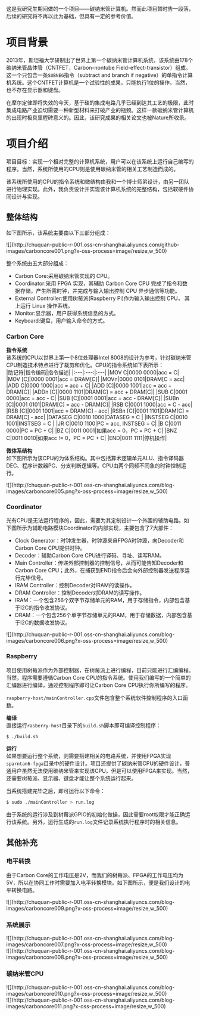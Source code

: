 这是我研究生期间做的一个项目——碳纳米管计算机。然而此项目暂时告一段落，后续的研究将不再以此为基础，但具有一定的参考价值。

# 项目背景
2013年，斯坦福大学研制出了世界上第一个碳纳米管计算机系统，该系统由178个碳纳米管晶体管（CNTFET，Carbon-nontube Field-effect-transistor）组成。这一个只包含一条```SUBNEG```指令（subtract and branch if negative）的单指令计算机系统。这个CNTFET计算机是一个试验性的成果，只能执行1位的操作。当然，也不存在显示器和键盘。

在摩尔定律即将失效的今天，基于硅的集成电路几乎已经到达其工艺的极限，此时集成电路产业迫切需要一种新型材料来打破产业的瓶颈。这样一款碳纳米管计算机的出现时极具里程碑意义的。因此，该研究成果的相关论文也被Nature所收录。

# 项目介绍
项目目标：实现一个相对完整的计算机系统，用户可以在该系统上运行自己编写的程序。当然，系统所使用的CPU则是使用碳纳米管的相关工艺制造而成的。

该系统所使用的CPU的指令系统和微结构由我和一个博士师弟设计，由另一团队进行物理实现。此外，我负责设计并实现该计算机系统的完整结构，包括软硬件协同设计与实现。

## 整体结构
如下图所示，该系统主要由以下三部分组成：
<div center=align>![](http://chuquan-public-r-001.oss-cn-shanghai.aliyuncs.com/github-images/carboncore001.png?x-oss-process=image/resize,w_500)</div>

整个系统由五大部分组成：
- Carbon Core:采用碳纳米管实现的 CPU。
- Coordinator:采用 FPGA 实现，其辅助 Carbon Core CPU 完成了指令和数
据存储，产生所需时钟，并完成与输入输出控制 CPU 异步通信等功能。
- External Controller:使用树莓派(Raspberry Pi)作为输入输出控制 CPU，
其上运行 Linux 操作系统。
- Monitor:显示器，用户获得系统信息的方式。
- Keyboard:键盘，用户输入命令的方式。


### Carbon Core

**指令系统**  
该系统的CPU以世界上第一个8位处理器Intel 8008的设计为参考，针对碳纳米管CPU制造技术特点进行了裁剪和优化。CPU的指令系统如下表所示：  
|助记符|指令编码|指令描述|
|:---|:---:|:---|
|MOV C|0000 0000|acc = C|
|MOV [C]|0000 0001|acc = DRAM[C]|
|MOVn|0000 0101|DRAM[C = acc|
|ADD C|0000 1000|acc = acc + C|
|ADD [C]|0000 1001|acc = acc + DRAM[C]|
|ADDn [C]|0000 1101|DRAM[C] = acc + DRAM[C]|
|SUB C|0001 0000|acc = acc - C|
|SUB [C]|0001 0001|acc = acc - DRAM[C]|
|SUBn [C]|0001 0101|DRAM[C] = acc - DRAM[C]|
|RSB C|0001 1000|acc = C - acc|
|RSB [C]|0001 1001|acc = DRAM[C] - acc|
|RSBn [C]|0001 1101|DRAM[C] = DRAM[C] - acc|
|DATASEG C|0010 1000|DATASEG = C |
|INSTSEG C|0010 1001|INSTSEG = C |
|JR C|0010 1100|PC = acc, INSTSEG = C|
|B C|0011 0000|PC = PC + C|
|BZ C|0011 0001|如果acc = 0，PC = PC + C|
|BNZ C|0011 0010|如果acc != 0，PC = PC + C|
|END|0011 1111|停机操作|

**微体系结构**  
如下图所示为该CPU的为体系结构。其中包括算术逻辑单元ALU、指令译码器DEC、程序计数器PC、分支判断逻辑等。CPU由两个同频不同象的时钟控制运行。
<div center=align>![](http://chuquan-public-r-001.oss-cn-shanghai.aliyuncs.com/blog-images/carboncore005.png?x-oss-process=image/resize,w_500)</div>

### Coordinator
光有CPU是无法运行程序的，因此，需要为其定制设计一个外围的辅助电路。如下图所示为辅助电路模块Coordinator的内部实现，主要包含了7大部件：  
- Clock Generator：时钟发生器，时钟源来自FPGA时钟源，向Decoder和Carbon Core CPU提供时钟。
- Decoder：辅助Carbon Core CPU进行译码、寻址、读写RAM。
- Main Controller：传递外部控制器的控制信号，从而可能告知Decoder和Carbon Core CPU；此外，在捕获到END指令后会向外部控制器发送程序运行完毕信号。
- IRAM Controller：控制Decoder对IRAM的读操作。
- DRAM Controller：控制Decoder对DRAM的读写操作。
- IRAM：一个包含256个双字节存储单元的RAM，用于存储指令，内部包含基于I2C的指令收发协议。
- DRAM：一个包含256个单字节存储单元的RAM，用于存储数据，内部包含基于I2C的数据收发协议。

<div center=align>![](http://chuquan-public-r-001.oss-cn-shanghai.aliyuncs.com/blog-images/carboncore006.png?x-oss-process=image/resize,w_500)</div>

### Raspberry
项目使用树莓派作为外部控制器，在树莓派上进行编程，目前只能进行汇编编程。当然，程序需要遵循Carbon Core CPU的指令系统。使用我们编写的一个简单的汇编器进行编译，通过控制程序即可让Carbon Core CPU执行你所编写的程序。

```raspberry-host/mainController.cpp```文件包含整个系统软件控制程序的入口函数。

**编译**  
直接运行```rasberry-host```目录下的```build.sh```脚本即可编译控制程序：  
```bash
$ ./build.sh
```

**运行**  
如果想要运行整个系统，则需要搭建相关的电路系统，并使用FPGA实现```sparntan6-fpga```目录中的硬件设计。项目还提供了碳纳米管CPU的硬件设计，普通用户虽然无法使用碳纳米管来实现该CPU，但是可以使用FPGA来实现。当然，还需要树莓派、显示器、键盘才能让整个系统运行起来。

当系统搭建完毕之后，即可运行以下命令：  
```bash
$ sudo ./mainController > run.log
```

由于系统的运行涉及到树莓派GPIO的初始化做操，因此需要root权限才能正确运行该系统。另外，运行生成的```run.log```文件记录系统执行程序时的相关信息。

## 其他补充
### 电平转换
由于Carbon Core的工作电压是2V，而我们的树莓派、FPGA的工作电压均为5V，所以在协同工作时需要加入电平转换模块。如下图所示，便是我们设计的电平转换电路。

<div center=align>![](http://chuquan-public-r-001.oss-cn-shanghai.aliyuncs.com/blog-images/carboncore009.png?x-oss-process=image/resize,w_500)</div>

### 系统展示
<div center=align>![](http://chuquan-public-r-001.oss-cn-shanghai.aliyuncs.com/blog-images/carboncore007.png?x-oss-process=image/resize,w_500)</div>

<div center=align>![](http://chuquan-public-r-001.oss-cn-shanghai.aliyuncs.com/blog-images/carboncore008.png?x-oss-process=image/resize,w_500)</div>

### 碳纳米管CPU
<div center=align>![](http://chuquan-public-r-001.oss-cn-shanghai.aliyuncs.com/blog-images/carboncore010.png?x-oss-process=image/resize,w_500)</div>

<div center=align>![](http://chuquan-public-r-001.oss-cn-shanghai.aliyuncs.com/blog-images/carboncore011.png?x-oss-process=image/resize,w_500)</div>
